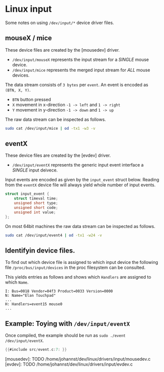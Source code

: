 # Linux input

Some notes on using `/dev/input/*` device driver files.

## mouseX / mice

These device files are created by the [mousedev] driver.

- `/dev/input/mouseX` represents the input stream for a *SINGLE* mouse device.
- `/dev/input/mice` represents the merged input stream for *ALL* mouse devices.

The data stream consists of `3 bytes` per `event`. An event is encoded as `(BTN, X, Y)`.
- `BTN` button pressed
- `X` movement in x-direction `-1 -> left` and `1 -> right`
- `Y` movement in y-direction `-1 -> down` and `1 -> up`

The raw data stream can be inspected as follows.
```bash
sudo cat /dev/input/mice | od -tx1 -w3 -v
```

## eventX

These device files are created by the [evdev] driver.

- `/dev/input/eventX` represents the generic input event interface a *SINGLE* input deivece.

Input events are encoded as given by the `input_event` struct below. Reading
from the `eventX` device file will always yield whole number of input events.
```c
struct input_event {
    struct timeval time;
    unsigned short type;
    unsigned short code;
    unsigned int value;
};
```

On most 64bit machines the raw data stream can be inspected as follows.
```bash
sudo cat /dev/input/event4 | od -tx1 -w24 -v
```

## Identifyin device files.

To find out which device file is assigned to which input device the following
file `/proc/bus/input/devices` in the proc filesystem can be consulted.

This yields entries as follows and shows which `Handlers` are assigned to which
`Name`.
```
I: Bus=0018 Vendor=04f3 Product=0033 Version=0000
N: Name="Elan Touchpad"
...
H: Handlers=event15 mouse0
...
```

## Example: Toying with `/dev/input/eventX`

Once compiled, the example should be run as `sudo ./event /dev/input/eventX`.
```c
{{#include src/event.c:7: }}
```

[linux-input]: https://www.kernel.org/doc/Documentation/input/input.txt
[mousedev]: TODO /home/johannst/dev/linux/drivers/input/mousedev.c
[evdev]: TODO /home/johannst/dev/linux/drivers/input/evdev.c
